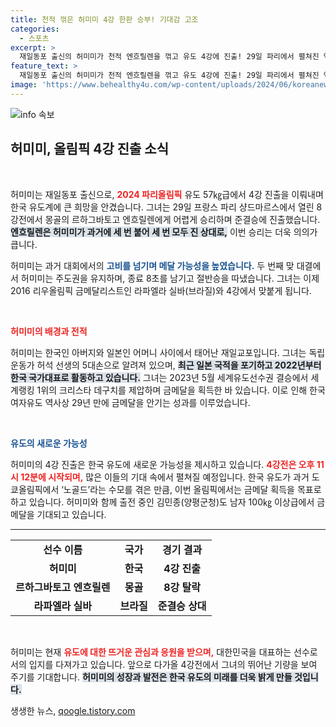 ```yaml
---
title: 천적 꺾은 허미미 4강 한판 승부! 기대감 고조
categories:
  - 스포츠
excerpt: >
  재일동포 출신의 허미미가 천적 엔흐릴렌을 꺾고 유도 4강에 진출! 29일 파리에서 펼쳐진 역사적 승리, 그녀의 메달 기대감이 높아진 순간. 과연 금메달을 향한 도전을 이어갈 수 있을까?
feature_text: >
  재일동포 출신의 허미미가 천적 엔흐릴렌을 꺾고 유도 4강에 진출! 29일 파리에서 펼쳐진 역사적 승리, 그녀의 메달 기대감이 높아진 순간. 과연 금메달을 향한 도전을 이어갈 수 있을까?
image: 'https://www.behealthy4u.com/wp-content/uploads/2024/06/koreanews.jpg'
---
```


<p><img src="https://www.behealthy4u.com/wp-content/uploads/2024/06/koreanews.jpg" alt="info 속보" /></p>

<h2 data-ke-size="size26">허미미, 올림픽 4강 진출 소식</h2>

<p data-ke-size="size16">&nbsp;</p>

<p>허미미는 재일동포 출신으로, <b><span style="color: #ee2323;">2024 파리올림픽</span></b> 유도 57㎏급에서 4강 진출을 이뤄내며 한국 유도계에 큰 희망을 안겼습니다. 그녀는 29일 프랑스 파리 샹드마르스에서 열린 8강전에서 몽골의 르하그바토고 엔흐릴렌에게 어렵게 승리하며 준결승에 진출했습니다. <b><span style="background-color: #21538527;">엔흐릴렌은 허미미가 과거에 세 번 붙어 세 번 모두 진 상대로,</span></b> 이번 승리는 더욱 의의가 큽니다. </p>

<p>허미미는 과거 대회에서의 <b><span style="color: #1a5490;">고비를 넘기며 메달 가능성을 높였습니다.</span></b> 두 번째 맞 대결에서 허미미는 주도권을 유지하며, 종료 8초를 남기고 절반승을 따냈습니다. 그녀는 이제 2016 리우올림픽 금메달리스트인 라파엘라 실바(브라질)와 4강에서 맞붙게 됩니다.</p>

<p data-ke-size="size16">&nbsp;</p>

<p><b><span style="color: #ee2323;">허미미의 배경과 전적</span></b></p>

<p>허미미는 한국인 아버지와 일본인 어머니 사이에서 태어난 재일교포입니다. 그녀는 독립운동가 허석 선생의 5대손으로 알려져 있으며, <b><span style="background-color: #21538527;">최근 일본 국적을 포기하고 2022년부터 한국 국가대표로 활동하고 있습니다.</span></b> 그녀는 2023년 5월 세계유도선수권 결승에서 세계랭킹 1위의 크리스타 데구치를 제압하며 금메달을 획득한 바 있습니다. 이로 인해 한국 여자유도 역사상 29년 만에 금메달을 안기는 성과를 이루었습니다.</p>

<p data-ke-size="size16">&nbsp;</p>

<p><b><span style="color: #1a5490;">유도의 새로운 가능성</span></b></p>

<p>허미미의 4강 진출은 한국 유도에 새로운 가능성을 제시하고 있습니다. <b><span style="color: #ee2323;">4강전은 오후 11시 12분에 시작되며,</span></b> 많은 이들의 기대 속에서 펼쳐질 예정입니다. 한국 유도가 과거 도쿄올림픽에서 ‘노골드’라는 수모를 겪은 만큼, 이번 올림픽에서는 금메달 획득을 목표로 하고 있습니다. 허미미와 함께 출전 중인 김민종(양평군청)도 남자 100㎏ 이상급에서 금메달을 기대되고 있습니다.</p>

<hr>

<table>
  <tr>
    <td style="text-align: center; height: 17px;"><b>선수 이름</b></td>
    <td style="text-align: center; height: 17px;"><b>국가</b></td>
    <td style="text-align: center; height: 17px;"><b>경기 결과</b></td>
  </tr>
  <tr>
    <td style="text-align: center; height: 17px;"><b>허미미</b></td>
    <td style="text-align: center; height: 17px;"><b>한국</b></td>
    <td style="text-align: center; height: 17px;"><b>4강 진출</b></td>
  </tr>
  <tr>
    <td style="text-align: center; height: 17px;"><b>르하그바토고 엔흐릴렌</b></td>
    <td style="text-align: center; height: 17px;"><b>몽골</b></td>
    <td style="text-align: center; height: 17px;"><b>8강 탈락</b></td>
  </tr>
  <tr>
    <td style="text-align: center; height: 17px;"><b>라파엘라 실바</b></td>
    <td style="text-align: center; height: 17px;"><b>브라질</b></td>
    <td style="text-align: center; height: 17px;"><b>준결승 상대</b></td>
  </tr>
</table>

<p data-ke-size="size16">&nbsp;</p>

<p>허미미는 현재 <b><span style="color: #ee2323;">유도에 대한 뜨거운 관심과 응원을 받으며,</span></b> 대한민국을 대표하는 선수로서의 입지를 다져가고 있습니다. 앞으로 다가올 4강전에서 그녀의 뛰어난 기량을 보여 주기를 기대합니다. <b><span style="background-color: #21538527;">허미미의 성장과 발전은 한국 유도의 미래를 더욱 밝게 만들 것입니다.</span></b></p>
생생한 뉴스, <a href="https://qoogle.tistory.com" rel="dofollow">qoogle.tistory.com</a>


